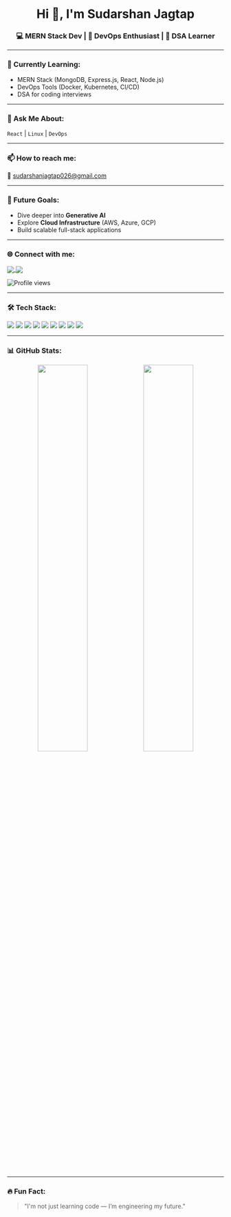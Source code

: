 <h1 align="center">Hi 👋, I'm Sudarshan Jagtap</h1>
<h3 align="center">💻 MERN Stack Dev | 🔧 DevOps Enthusiast | 🤖 DSA Learner</h3>

---

### 🧠 Currently Learning:
- MERN Stack (MongoDB, Express.js, React, Node.js)
- DevOps Tools (Docker, Kubernetes, CI/CD)
- DSA for coding interviews

---

### 💬 Ask Me About:
 `React` |  `Linux` | `DevOps`

---

### 📫 How to reach me:
📧 sudarshanjagtap026@gmail.com

---

### 🚀 Future Goals:
- Dive deeper into **Generative AI**
- Explore **Cloud Infrastructure** (AWS, Azure, GCP)
- Build scalable full-stack applications

---

### 🌐 Connect with me:
<p align="left">
  <a href="[https://www.linkedin.com/in/YOUR-LINKEDIN/](https://www.linkedin.com/in/sudarshan-jagtap-425a40283?lipi=urn%3Ali%3Apage%3Ad_flagship3_profile_view_base_contact_details%3B8iLJ8fzlRKSk0TimCj9S8w%3D%3D)" target="blank">
    <img align="center" src="https://img.shields.io/badge/LinkedIn-blue?logo=linkedin&style=for-the-badge" />
  </a>
  <a href="https://twitter.com/YOUR-TWITTER" target="blank">
    <img align="center" src="https://img.shields.io/badge/Twitter-black?logo=twitter&style=for-the-badge" />
  </a>
</p>

![Profile views](https://komarev.com/ghpvc/?username=Jsudarshan26&label=PROFILE+VIEWS&color=brightgreen)


---

### 🛠️ Tech Stack:
<p align="left">
  <img src="https://img.shields.io/badge/MongoDB-4EA94B?style=for-the-badge&logo=mongodb&logoColor=white"/>
  <img src="https://img.shields.io/badge/Express.js-black?style=for-the-badge&logo=express&logoColor=white"/>
  <img src="https://img.shields.io/badge/React-20232A?style=for-the-badge&logo=react&logoColor=61DAFB"/>
  <img src="https://img.shields.io/badge/Node.js-339933?style=for-the-badge&logo=nodedotjs&logoColor=white"/>
  <img src="https://img.shields.io/badge/Docker-2496ED?style=for-the-badge&logo=docker&logoColor=white"/>
  <img src="https://img.shields.io/badge/Kubernetes-326CE5?style=for-the-badge&logo=kubernetes&logoColor=white"/>
  <img src="https://img.shields.io/badge/Linux-FCC624?style=for-the-badge&logo=linux&logoColor=black"/>
  <img src="https://img.shields.io/badge/JavaScript-F7DF1E?style=for-the-badge&logo=javascript&logoColor=black"/>
  <img src="https://img.shields.io/badge/Git-F05032?style=for-the-badge&logo=git&logoColor=white"/>
</p>

---

### 📊 GitHub Stats:
<p align="center">
  <img src="https://github-readme-stats.vercel.app/api?username=Jsudarshan26&show_icons=true&theme=tokyonight" width="48%" />
  <img src="https://github-readme-streak-stats.herokuapp.com/?user=Jsudarshan26&theme=tokyonight" width="48%" />
</p>

---

### 🔥 Fun Fact:
> "I'm not just learning code — I’m engineering my future."


